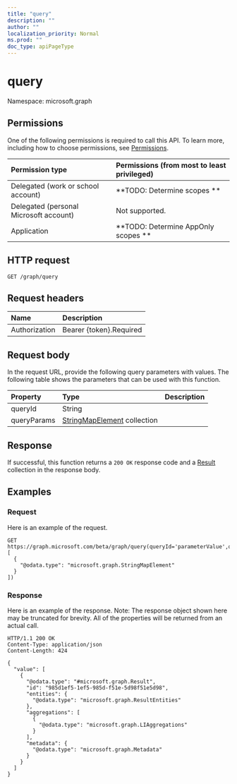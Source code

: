 ```yaml
---
title: "query"
description: ""
author: ""
localization_priority: Normal
ms.prod: ""
doc_type: apiPageType
---
```


# query

Namespace: microsoft.graph



## Permissions
One of the following permissions is required to call this API. To learn more, including how to choose permissions, see [Permissions](/concepts/permissions-reference.md).

|Permission type|Permissions (from most to least privileged)|
|:---|:---|
|Delegated (work or school account)|**TODO: Determine scopes **|
|Delegated (personal Microsoft account)|Not supported.|
|Application|**TODO: Determine AppOnly scopes **|

## HTTP request
<!-- {
  "blockType": "ignored"
}
-->
``` http
GET /graph/query
```

## Request headers
|Name|Description|
|:---|:---|
|Authorization|Bearer {token}.Required|

## Request body
In the request URL, provide the following query parameters with values.
The following table shows the parameters that can be used with this function.

|Property|Type|Description|
|:---|:---|:---|
|queryId|String||
|queryParams|[StringMapElement](../resources/stringmapelement.md) collection||



## Response
If successful, this function returns a `200 OK` response code and a [Result](../resources/result.md) collection in the response body.

## Examples

### Request
Here is an example of the request.
<!-- {
  "blockType": "request",
  "name": "result_query"
}
-->
``` http
GET https://graph.microsoft.com/beta/graph/query(queryId='parameterValue',queryParams=[
  {
    "@odata.type": "microsoft.graph.StringMapElement"
  }
])
```

### Response
Here is an example of the response. Note: The response object shown here may be truncated for brevity. All of the properties will be returned from an actual call.
<!-- {
  "blockType": "response",
  "truncated": true,
  "@odata.type": "collection(microsoft.graph.result)"
}
-->
``` http
HTTP/1.1 200 OK
Content-Type: application/json
Content-Length: 424

{
  "value": [
    {
      "@odata.type": "#microsoft.graph.Result",
      "id": "985d1ef5-1ef5-985d-f51e-5d98f51e5d98",
      "entities": {
        "@odata.type": "microsoft.graph.ResultEntities"
      },
      "aggregations": [
        {
          "@odata.type": "microsoft.graph.LIAggregations"
        }
      ],
      "metadata": {
        "@odata.type": "microsoft.graph.Metadata"
      }
    }
  ]
}
```

